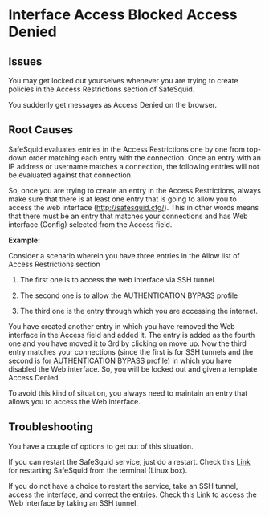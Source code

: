 # Interface Access Blocked Access Denied

## Issues

You may get locked out yourselves whenever you are trying to create policies in the Access Restrictions section of SafeSquid.

You suddenly get messages as Access Denied on the browser.

## Root Causes

SafeSquid evaluates entries in the Access Restrictions one by one from top-down order matching each entry with the connection. Once an entry with an IP address or username matches a connection, the following entries will not be evaluated against that connection.

So, once you are trying to create an entry in the Access Restrictions, always make sure that there is at least one entry that is going to allow you to access the web interface (http://safesquid.cfg/). This in other words means that there must be an entry that matches your connections and has Web interface (Config) selected from the Access field.

**Example:**

Consider a scenario wherein you have three entries in the Allow list of Access Restrictions section

1.  The first one is to access the web interface via SSH tunnel.

2.  The second one is to allow the AUTHENTICATION BYPASS profile

3.  The third one is the entry through which you are accessing the internet.

You have created another entry in which you have removed the Web interface in the Access field and added it. The entry is added as the fourth one and you have moved it to 3rd by clicking on move up. Now the third entry matches your connections (since the first is for SSH tunnels and the second is for AUTHENTICATION BYPASS profile) in which you have disabled the Web interface. So, you will be locked out and given a template Access Denied.

To avoid this kind of situation, you always need to maintain an entry that allows you to access the Web interface.

## Troubleshooting

You have a couple of options to get out of this situation.

If you can restart the SafeSquid service, just do a restart. Check this [Link](https://help.safesquid.com/portal/en/kb/articles/restart-the-safesquid-service-from-terminal) for restarting SafeSquid from the terminal (Linux box).

If you do not have a choice to restart the service, take an SSH tunnel, access the interface, and correct the entries. Check this [Link](https://help.safesquid.com/portal/en/kb/articles/how-to-take-ssh-tunnel-if-you-will-be-locked-out-to-access-safesquid-interface-ui) to access the Web interface by taking an SSH tunnel.
